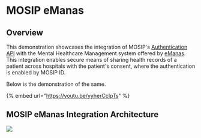 # MOSIP eManas

## Overview

This demonstration showcases the integration of MOSIP's [Authentication API](https://mosip.github.io/documentation/1.2.0/authentication-service.html) with the Mental Healthcare Management system offered by [eManas](https://e-manas.karnataka.gov.in/#/about). This integration enables secure means of sharing health records of a patient across hospitals with the patient's consent, where the authentication is enabled by MOSIP ID.

Below is the demonstration of the same.

{% embed url="https://youtu.be/yyherCcIpTs" %}

## MOSIP eManas Integration Architecture

![](\_images/mosip-eManas-int-arch.png)
